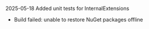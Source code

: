 2025-05-18 Added unit tests for InternalExtensions
  - Build failed: unable to restore NuGet packages offline
